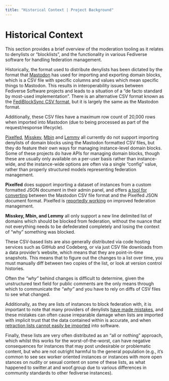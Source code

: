 ```yaml
---
title: "Historical Context | Project Background"
---
```


# Historical Context

This section provides a brief overview of the moderation tooling as it relates to denylists or “blocklists”, and the functionality in various Fediverse software for handling federation management.

Historically, the format used to distribute denylists has been dictated by the format that [Mastodon](https://joinmastodon.org) has used for importing and exporting domain blocks, which is a CSV file with specific columns and values which mean specific things to Mastodon. This results in interoperability issues between Fediverse Software projects and leads to a situation of a “de facto standard by most-used implementation”. There is an alternative CSV format known as the [FediBlockSync CSV format](https://github.com/eigenmagic/fediblockhole/blob/main/samples/demo-blocklist-01.csv), but it is largely the same as the Mastodon format.

Additionally, these CSV files have a maximum row count of 20,000 rows when imported into Mastodon (due to being processed as part of the request/response lifecycle).

[Pixelfed](https://pixelfed.org/), [Misskey](https://misskey-hub.net/en/), [Mbin](https://joinmbin.org/) and [Lemmy](https://join-lemmy.org/) all currently do not support importing denylists of domain blocks using the Mastodon formatted CSV files, but they do feature their own ways for managing instance-level domain blocks. Some of these projects do have APIs for managing domain blocks, though these are usually only available on a per-user basis rather than instance-wide, and the instance-wide options are often via a single “config” value, rather than properly structured models representing federation management.

**Pixelfed** does support importing a dataset of instances from a custom formatted JSON document in their admin panel, and offers [a tool for converting](https://dansup.github.io/masto2pixel/) between the Mastodon CSV file format and the Pixelfed JSON document format. Pixelfed is [reportedly working](https://mastodon.social/@dansup/112982425034464618) on improved federation management.

**Misskey, Mbin, and Lemmy** all only support a new line delimited list of domains which should be blocked from federation, without the nuance that not everything needs to be defederated completely and losing the context of “why” something was blocked.

These CSV-based lists are also generally distributed via code hosting services such as GitHub and Codeberg, or via just CSV file downloads from a data provider’s website, which means that they are point-in-time snapshots. This means that to figure out the changes to a list over time, you must manually diff between two copies of the list, or look at version control histories.

Often the _“why”_ behind changes is difficult to determine, given the unstructured text field for public comments are the only means through which to communicate the _“why”_ and you have to rely on diffs of CSV files to see what changed.

Additionally, as they are lists of instances to block federation with, it is important to note that many providers of denylists [have made mistakes](https://seirdy.one/posts/2023/05/02/fediverse-blocklists/#mistakes-made), and these mistakes can often cause irreparable damage when lists are imported with implicit trust that the data contained within is accurate, and when [retraction lists cannot easily be imported](https://github.com/mastodon/mastodon/issues/25261) into software.

Finally, these lists are very often distributed as an “all or nothing” approach, which whilst this works for the worst-of-the-worst, can have negative consequences for instances that may post undesirable or problematic content, but who are not outright harmful to the general population (e.g., it’s common to see sex worker oriented instances or instances with more open stances on nudity or sexual content on some of these lists, as what happened to switter.at and woof.group due to various differences in community standards to other fediverse instances).
